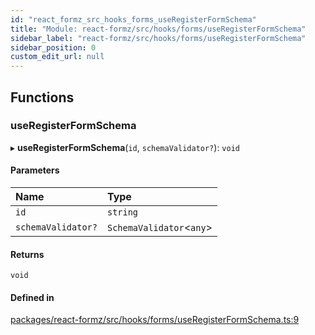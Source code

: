 ```yaml
---
id: "react_formz_src_hooks_forms_useRegisterFormSchema"
title: "Module: react-formz/src/hooks/forms/useRegisterFormSchema"
sidebar_label: "react-formz/src/hooks/forms/useRegisterFormSchema"
sidebar_position: 0
custom_edit_url: null
---
```


## Functions

### useRegisterFormSchema

▸ **useRegisterFormSchema**(`id`, `schemaValidator?`): `void`

#### Parameters

| Name | Type |
| :------ | :------ |
| `id` | `string` |
| `schemaValidator?` | `SchemaValidator`<`any`\> |

#### Returns

`void`

#### Defined in

[packages/react-formz/src/hooks/forms/useRegisterFormSchema.ts:9](https://github.com/ZerryStack/react-formz/blob/main/packages/react-formz/src/hooks/forms/useRegisterFormSchema.ts#L9)
